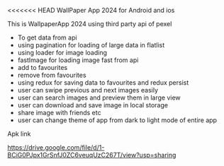 <<<<<<< HEAD
WallPaper App 2024 for Android and ios

This is WallpaperApp 2024 using third party api of pexel

- To get data from api
- using pagination for loading of large data in flatlist
- using loader for image loading
- fastImage for loading image fast from api
- add to favourites
- remove from favourites
- using redux for saving data to favourites and redux persist
- user can swipe previous and next images easily
- user can search images and preview them in large view
- user can download and save image in local storage
- share image with friends etc
- user can change theme of app from dark to light mode of entire app 


 
Apk link 

https://drive.google.com/file/d/1-BCiG0PJpx1GrSnfJ0ZC6veuqUzC267T/view?usp=sharing
 

